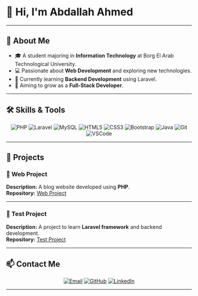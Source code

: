 # 👋 Hi, I'm Abdallah Ahmed

---

## 📖 About Me
- 🎓 A student majoring in **Information Technology** at Borg El Arab Technological University.
- 💻 Passionate about **Web Development** and exploring new technologies.
- 🌱 Currently learning **Backend Development** using Laravel.
- 🚀 Aiming to grow as a **Full-Stack Developer**.

---

## 🛠 Skills & Tools

<p align="center">
  <img src="https://img.shields.io/badge/PHP-777BB4?style=for-the-badge&logo=php&logoColor=white" alt="PHP" />
  <img src="https://img.shields.io/badge/Laravel-FF2D20?style=for-the-badge&logo=laravel&logoColor=white" alt="Laravel" />
  <img src="https://img.shields.io/badge/MySQL-00000F?style=for-the-badge&logo=mysql&logoColor=white" alt="MySQL" />
  <img src="https://img.shields.io/badge/HTML5-E34F26?style=for-the-badge&logo=html5&logoColor=white" alt="HTML5" />
  <img src="https://img.shields.io/badge/CSS3-1572B6?style=for-the-badge&logo=css3&logoColor=white" alt="CSS3" />
  <img src="https://img.shields.io/badge/Bootstrap-563D7C?style=for-the-badge&logo=bootstrap&logoColor=white" alt="Bootstrap" />
  <img src="https://img.shields.io/badge/Java-ED8B00?style=for-the-badge&logo=java&logoColor=white" alt="Java" />
  <img src="https://img.shields.io/badge/Git-F05032?style=for-the-badge&logo=git&logoColor=white" alt="Git" />
  <img src="https://img.shields.io/badge/VS%20Code-007ACC?style=for-the-badge&logo=visual-studio-code&logoColor=white" alt="VSCode" />
</p>

---

## 🚀 Projects

### 📌 Web Project

**Description:** A blog website developed using **PHP**.  
**Repository:** [Web Project](https://github.com/1102abdo/web_project)

---

### 📌 Test Project

**Description:** A project to learn **Laravel framework** and backend development.  
**Repository:** [Test Project](https://github.com/1102abdo/Test_project)

---

## 📫 Contact Me

<p align="center">
  <a href="mailto: engabdallah2025@outlook.com"><img src="https://img.shields.io/badge/Email-D14836?style=for-the-badge&logo=gmail&logoColor=white" alt="Email"></a>
  <a href="https://github.com/1102abdo"><img src="https://img.shields.io/badge/GitHub-181717?style=for-the-badge&logo=github&logoColor=white" alt="GitHub"></a>
  <a href="https://www.linkedin.com/public-profile/settings?lipi=urn%3Ali%3Apage%3Ad_flagship3_profile_self_edit_contact-info%3Bt0d5TLyASg6L7ygWx1jzxw%3D%3D"><img src="https://img.shields.io/badge/LinkedIn-0077B5?style=for-the-badge&logo=linkedin&logoColor=white" alt="LinkedIn"></a>
</p>

---

